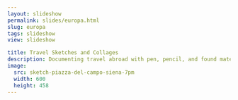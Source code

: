 ```yaml
---
layout: slideshow
permalink: slides/europa.html
slug: europa
tags: slideshow
view: slideshow

title: Travel Sketches and Collages
description: Documenting travel abroad with pen, pencil, and found materials
image:
  src: sketch-piazza-del-campo-siena-7pm
  width: 600
  height: 458
---
```


<style>
  h2 + p {
    margin-block-start: 0;
  }
</style>
